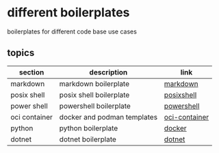 <!-- omit in toc -->
# different boilerplates

boilerplates for different code base use cases

<!-- omit in toc -->
## topics

| section | description | link |
|--- |--- |--- |
| markdown | markdown boilerplate | [markdown](markdown/) |
| posix shell | posix shell boilerplate | [posixshell](posix-shell/) |
| power shell | powershell boilerplate | [powershell](power-shell/) |
| oci container | docker and podman templates | [oci-container](oci-container/) |
| python | python boilerplate | [docker](python/) |
| dotnet | dotnet boilerplate | [dotnet](dotnet/) |
